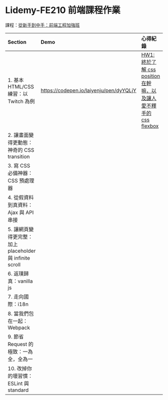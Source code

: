# Lidemy-FE210 前端課程作業

課程：[從新手到中手：前端工程加強班](https://github.com/aszx87410/frontend-intermediate-course)

| Section  | Demo     | 心得紀錄  |
| :------- | :------- | :------- |
| 1. 基本 HTML/CSS 練習：以 Twitch 為例  | https://codepen.io/laiyenju/pen/dyYQLjY | [HW1: 終於了解 css position 在幹嘛，以及讓人愛不釋手的 css flexbox](https://github.com/laiyenju/lidemy-fe210-hw/tree/master/fe210-hw1) |
| 2. 讓畫面變得更動態：神奇的 CSS transition |  |  |
| 3. 寫 CSS 必備神器：CSS 預處理器 |  |  |
| 4. 從假資料到真資料：Ajax 與 API 串接 |  |  |
| 5. 讓網頁變得更完整：加上 placeholder 與 infinite scroll |  |  |
| 6. 返璞歸真：vanilla js |  |  |
| 7. 走向國際：i18n |  |  |
| 8. 當我們包在一起：Webpack |  |  |
| 9. 節省 Request 的極致：一為全，全為一 |  |  |
| 10. 改掉你的壞習慣：ESLint 與 standard |  |  |
